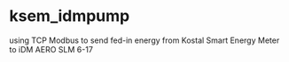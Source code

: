 # ksem_idmpump
using TCP Modbus to send fed-in energy from Kostal Smart Energy Meter to iDM AERO SLM 6-17
